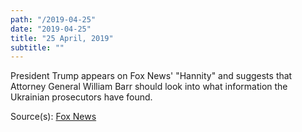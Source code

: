 ```yaml
---
path: "/2019-04-25"
date: "2019-04-25"
title: "25 April, 2019"
subtitle: ""
---
```


President Trump appears on Fox News' "Hannity" and suggests that Attorney General William Barr should look into what information the Ukrainian prosecutors have found.

<span class="sources">

Source(s): [Fox News](https://www.foxnews.com/politics/trump-barr-will-look-at-incredible-possibility-of-ukraine-clinton-collusion)

</span>